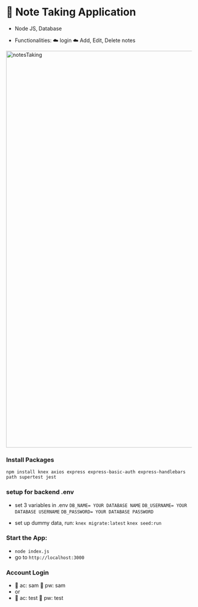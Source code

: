 # :scroll: Note Taking Application

- Node JS, Database

- Functionalities:
:cloud: login 
:cloud: Add, Edit, Delete notes
  
<img width="1073" alt="notesTaking" src="https://user-images.githubusercontent.com/106992258/194902656-9808bc5d-772e-4c3b-91e7-945ba460e8c1.png">


### Install Packages

`npm install knex axios express express-basic-auth express-handlebars path supertest jest`

### setup for backend .env

- set 3 variables in .env
  `DB_NAME= YOUR DATABASE NAME`
  `DB_USERNAME= YOUR DATABASE USERNAME`
  `DB_PASSWORD= YOUR DATABASE PASSWORD`

- set up dummy data, run:
  `knex migrate:latest`
  `knex seed:run`

### Start the App:

- `node index.js`
- go to `http://localhost:3000`

### Account Login
- :bust_in_silhouette: ac: sam  :key: pw: sam
- or
- :bust_in_silhouette: ac: test  :key: pw: test
